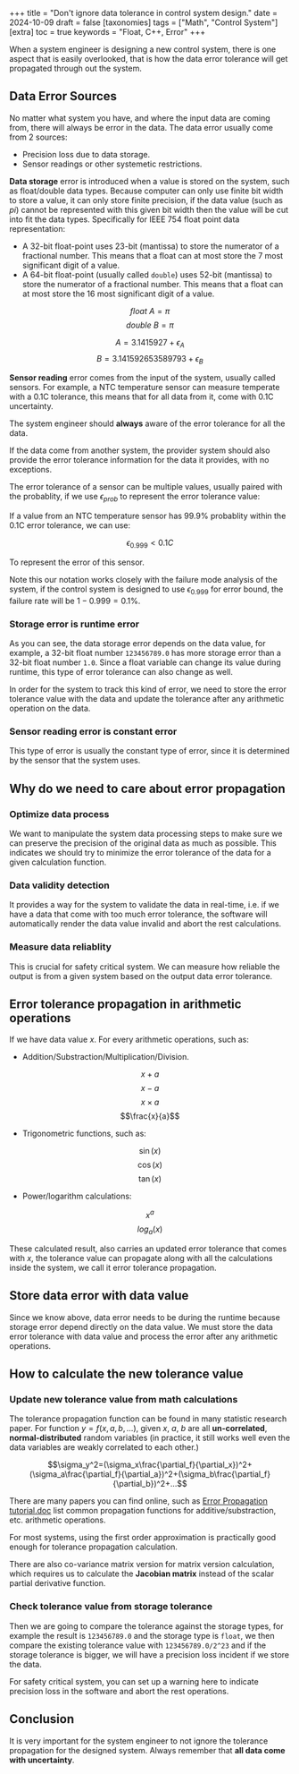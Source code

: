 +++
title = "Don't ignore data tolerance in control system design."
date = 2024-10-09
draft = false
[taxonomies]
  tags = ["Math", "Control System"]
[extra]
  toc = true
	keywords = "Float, C++, Error"
+++

When a system engineer is designing a new control system, there is one aspect that is easily overlooked, that is how the data error tolerance will get propagated through out the system.

## Data Error Sources

No matter what system you have, and where the input data are coming from, there will always be error in the data. The data error usually come from 2 sources:

* Precision loss due to data storage.
* Sensor readings or other systemetic restrictions.

**Data storage** error is introduced when a value is stored on the system, such as float/double data types. Because computer can only use finite bit width to store a value, it can only store finite precision, if the data value (such as $pi$) cannot be represented with this given bit width then the value will be cut into fit the data types. Specifically for IEEE 754 float point data representation:

- A 32-bit float-point uses 23-bit (mantissa) to store the numerator of a fractional number. This means that a float can at most store the 7 most significant digit of a value.
- A 64-bit float-point (usually called `double`) uses 52-bit (mantissa) to store the numerator of a fractional number. This means that a float can at most store the 16 most significant digit of a value.

$$float\ A=\pi$$
$$double\ B=\pi$$

$$A=3.1415927+\epsilon_A$$
$$B=3.141592653589793+\epsilon_B$$

**Sensor reading** error comes from the input of the system, usually called sensors. For example, a NTC temperature sensor can measure temperate with a 0.1C tolerance, this means that for all data from it, come with 0.1C uncertainty.

The system engineer should **always** aware of the error tolerance for all the data.

If the data come from another system, the provider system should also provide the error tolerance information for the data it provides, with no exceptions.

The error tolerance of a sensor can be multiple values, usually paired with the probablity, if we use $\epsilon_{prob}$ to represent the error tolerance value:

If a value from an NTC temperature sensor has 99.9% probablity within the 0.1C error tolerance, we can use:

$$\epsilon_{0.999}<0.1C$$

To represent the error of this sensor.

Note this our notation works closely with the failure mode analysis of the system, if the control system is designed to use $\epsilon_{0.999}$ for error bound, the failure rate will be $1-0.999=0.1\%$.

### Storage error is runtime error

As you can see, the data storage error depends on the data value, for example, a 32-bit float number `123456789.0` has more storage error than a 32-bit float number `1.0`. Since a float variable can change its value during runtime, this type of error tolerance can also change as well.

In order for the system to track this kind of error, we need to store the error tolerance value with the data and update the tolerance after any arithmetic operation on the data.

### Sensor reading error is constant error

This type of error is usually the constant type of error, since it is determined by the sensor that the system uses.

## Why do we need to care about error propagation

### Optimize data process

We want to manipulate the system data processing steps to make sure we can preserve the precision of the original data as much as possible. This indicates we should try to minimize the error tolerance of the data for a given calculation function.

### Data validity detection

It provides a way for the system to validate the data in real-time, i.e. if we have a data that come with too much error tolerance, the software will automatically render the data value invalid and abort the rest calculations.

### Measure data reliablity

This is crucial for safety critical system. We can measure how reliable the output is from a given system based on the output data error tolerance.


## Error tolerance propagation in arithmetic operations

If we have data value $x$. For every arithmetic operations, such as:

* Addition/Substraction/Multiplication/Division.

$$x+a$$
$$x-a$$
$$x\times a$$
$$\frac{x}{a}$$

* Trigonometric functions, such as:

$$\sin(x)$$ 
$$\cos(x)$$ 
$$\tan(x)$$

* Power/logarithm calculations:

$$x^a$$
$$log_a(x)$$

These calculated result, also carries an updated error tolerance that comes with $x$, the tolerance value can propagate along with all the calculations inside the system, we call it error tolerance propagation.

## Store data error with data value

Since we know above, data error needs to be during the runtime because storage error depend directly on the data value. We must store the data error tolerance with data value and process the error after any arithmetic operations.

## How to calculate the new tolerance value

### Update new tolerance value from math calculations

The tolerance propagation function can be found in many statistic research paper. For function $y=f(x, a, b,\dots)$, given $x$, $a$, $b$ are all **un-correlated**, **normal-distributed** random variables (in practice, it still works well even the data variables are weakly correlated to each other.)

$$\sigma_y^2=(\sigma_x\frac{\partial_f}{\partial_x})^2+(\sigma_a\frac{\partial_f}{\partial_a})^2+(\sigma_b\frac{\partial_f}{\partial_b})^2+...$$

There are many papers you can find online, such as [Error Propagation tutorial.doc](https://foothill.edu/psme/daley/tutorials_files/10.%20Error%20Propagation.pdf) list common propagation functions for additive/substraction, etc. arithmetic operations.

For most systems, using the first order approximation is practically good enough for tolerance propagation calculation.

There are also co-variance matrix version for matrix version calculation, which requires us to calculate the **Jacobian matrix** instead of the scalar partial derivative function.

### Check tolerance value from storage tolerance

Then we are going to compare the tolerance against the storage types, for example the result is `123456789.0` and the storage type is `float`, we then compare the existing tolerance value with `123456789.0/2^23` and if the storage tolerance is bigger, we will have a precision loss incident if we store the data.

For safety critical system, you can set up a warning here to indicate precision loss in the software and abort the rest operations.

## Conclusion

It is very important for the system engineer to not ignore the tolerance propagation for the designed system. Always remember that **all data come with uncertainty**.